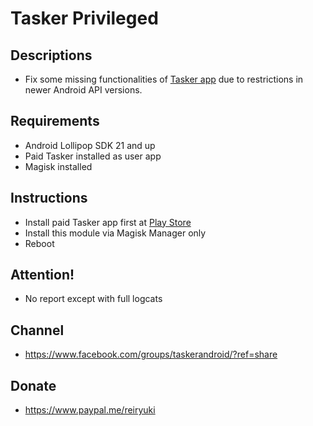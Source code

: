 # **Tasker Privileged**

## Descriptions
- Fix some missing functionalities of [Tasker app](https://play.google.com/store/apps/details?id=net.dinglisch.android.taskerm) due to restrictions in newer Android API versions.

## Requirements
- Android Lollipop SDK 21 and up
- Paid Tasker installed as user app
- Magisk installed

## Instructions
- Install paid Tasker app first at [Play Store](https://play.google.com/store/apps/details?id=net.dinglisch.android.taskerm)
- Install this module via Magisk Manager only
- Reboot

## Attention!
- No report except with full logcats

## Channel
- https://www.facebook.com/groups/taskerandroid/?ref=share

## Donate
- https://www.paypal.me/reiryuki
